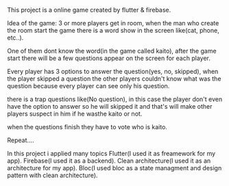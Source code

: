 This  project is a online game created by flutter & firebase.


Idea  of the game:
3 or more  players get in room, when the man who create  the  room start the game there is a word show in the screen like(cat, phone, etc..).

One of them dont know the word(in the game called kaito), after the game start there will be a few questions appear on the screen for each player.

Every player has 3 options to answer the question(yes, no, skipped), when the player skipped a question the other players couldn't know what was the question because every player can see only his question.

there is a trap questions like(No question), in this case the player don't even have the option to answer so he will skipped it and that's will make other players suspect in him if he wasthe kaito or not.

when the questions finish they have to vote who is kaito.

Repeat....

In this project i applied many topics 
Flutter(I used it as freamework for  my app).
Firebase(I used it as a  backend).
Clean architecture(I used it as an architecture for my app).
Bloc(I used bloc as a state managment and design pattern with clean architecture).
